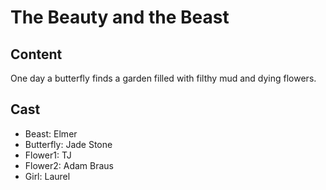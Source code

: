 # The Beauty and the Beast

## Content
One day a butterfly finds a garden filled with filthy mud and dying flowers.

## Cast
- Beast: Elmer
- Butterfly: Jade Stone
- Flower1: TJ
- Flower2:  Adam Braus
- Girl: Laurel
